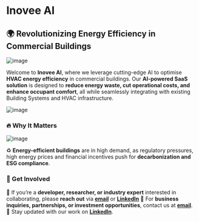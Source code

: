 # Inovee AI  

## 🌍 Revolutionizing Energy Efficiency in Commercial Buildings  

![image](https://github.com/user-attachments/assets/67a8bff0-13d5-49d5-b623-2ff73bb76642)

Welcome to **Inovee AI**, where we leverage cutting-edge AI to optimise **HVAC energy efficiency** in commercial buildings. Our **AI-powered SaaS solution** is designed to **reduce energy waste, cut operational costs, and enhance occupant comfort**, all while seamlessly integrating with existing Building Systems and HVAC infrastructure.  

![image](https://github.com/user-attachments/assets/1d10e866-4c94-4f4b-8773-e4259be5b27c)


### 🔥 Why It Matters  
![image](https://github.com/user-attachments/assets/e9a74b7c-be29-4f95-bb12-7b89b66eef28)

♻️ **Energy-efficient buildings** are in high demand, as regulatory pressures, high energy prices and financial incentives push for **decarbonization and ESG compliance**.  

### 📢 Get Involved  
🔹 If you’re a **developer, researcher, or industry expert** interested in collaborating, please **reach out** via **[email](info@inovee.ai)** or **[LinkedIn](https://www.linkedin.com/company/inovee-ai)**
🔹 For **business inquiries, partnerships, or investment opportunities**, contact us at **[email](info@inovee.ai)**.
🔹 Stay updated with our work on **[LinkedIn](https://www.linkedin.com/company/inovee-ai)**.  
